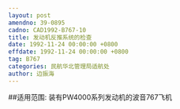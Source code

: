 ```yaml
---
layout: post
amendno: 39-0895
cadno: CAD1992-B767-10
title: 发动机反推系统的检查
date: 1992-11-24 00:00:00 +0800
effdate: 1992-11-24 00:00:00 +0800
tag: B767
categories: 民航华北管理局适航处
author: 边振海
---
```


##适用范围:
装有PW4000系列发动机的波音767飞机

